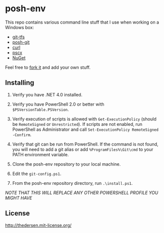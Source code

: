 posh-env
========
This repo contains various command line stuff that I use when working on a Windows box:

* [git-tfs](https://github.com/spraints/git-tfs)
* [posh-git](https://github.com/dahlbyk/posh-git)
* [curl](http://curl.haxx.se/)
* [pscx](http://pscx.codeplex.com/)
* [NuGet](http://nuget.org)

Feel free to [fork it](https://github.com/thedersen/posh-env/fork) and add your own stuff.

Installing
----------
1. Verify you have .NET 4.0 installed.

2. Verify you have PowerShell 2.0 or better with `$PSVersionTable.PSVersion`.

3. Verify execution of scripts is allowed with `Get-ExecutionPolicy` (should be `RemoteSigned` or `Unrestricted`). If scripts are not enabled, run PowerShell as Administrator and call `Set-ExecutionPolicy RemoteSigned -Confirm`.

4. Verify that git can be run from PowerShell. If the command is not found, you will need to add a git alias or add `%ProgramFiles%\Git\cmd` to your PATH environment variable.

5. Clone the posh-env repository to your local machine.

6. Edit the `git-config.ps1`.

7. From the posh-env repository directory, run `.\install.ps1`.

*NOTE THAT THIS WILL REPLACE ANY OTHER POWERSHELL PROFILE YOU MIGHT HAVE*

License
-------
http://thedersen.mit-license.org/